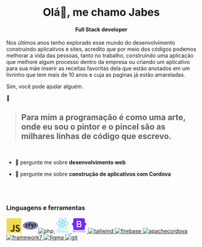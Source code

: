 
<h1 align="center">Olá👋, me chamo Jabes</h1>
<h4 align="center">Full Stack developer</h4>

<p>    Nos últimos anos tenho explorado esse mundo do desenvolvimento construindo aplicativos e sites, acredito que por meio dos códigos podemos melhorar a vida das pessoas, tanto no trabalho, construindo uma aplicação que melhore algum processo dentro da empresa ou criando um aplicativo para sua mãe inserir as receitas favoritas dela que estão anotados em um livrinho que tem mais de 10 anos e cuja as paginas já estão amareladas.</p>

<p>Sim, você pode ajudar alguém.</p>


:bookmark_tabs:
> <h2>Para mim a programação é como uma arte, onde eu sou o pintor e o pincel são as milhares linhas de código que escrevo.</h2>
<br>
          
- 💬 pergunte me sobre **desenvolvimento web**
- 💬 pergunte me sobre **construção de aplicativos com Cordova**

  <br><br>

<!--- devicon ---!>
<link rel="stylesheet" type='text/css' href="https://cdn.jsdelivr.net/gh/devicons/devicon@latest/devicon.min.css" />
          

<h3 align="left">Linguagens e ferramentas</h3>
<p align="left">
  <a href="https://developer.mozilla.org/en-US/docs/Web/JavaScript" target="_blank" rel="noreferrer"> <img src="https://raw.githubusercontent.com/devicons/devicon/master/icons/javascript/javascript-original.svg" alt="javascript" width="40" height="40"/></a>
  <a href="https://www.php.net" target="_blank" rel="noreferrer"> <img src="https://raw.githubusercontent.com/devicons/devicon/master/icons/php/php-original.svg" alt="php" width="40" height="40"/></a><img src="https://cdn.jsdelivr.net/gh/devicons/devicon@latest/icons/codeigniter/codeigniter-plain.svg" alt="php" width="40" height="40"/></a><a href="https://reactjs.org/" target="_blank" rel="noreferrer"> <img src="https://raw.githubusercontent.com/devicons/devicon/master/icons/react/react-original-wordmark.svg" alt="react" width="40" height="40"/> </a> 
  <a href="https://getbootstrap.com" target="_blank" rel="noreferrer"> <img src="https://raw.githubusercontent.com/devicons/devicon/master/icons/bootstrap/bootstrap-plain-wordmark.svg" alt="bootstrap" width="40" height="40"/> </a>
  <a href="https://tailwindcss.com/" target="_blank" rel="noreferrer"> <img src="https://www.vectorlogo.zone/logos/tailwindcss/tailwindcss-icon.svg" alt="tailwind" width="40" height="40"/> </a>
  <a href="https://firebase.google.com/" target="_blank" rel="noreferrer"> <img src="https://www.vectorlogo.zone/logos/firebase/firebase-icon.svg" alt="firebase" width="40" height="40"/> </a><a href="https://cordova.apache.org/" target="_blank" rel="noreferrer"> <img src="https://www.vectorlogo.zone/logos/apache_cordova/apache_cordova-icon.svg" alt="apachecordova" width="40" height="40"/> </a> 
   <a href="https://framework7.io/" target="_blank" rel="noreferrer"> <img src="https://encrypted-tbn0.gstatic.com/images?q=tbn:ANd9GcTbr_Yul2rgwR60Mx7Df2e8qWtN2o5cR3EY3FurmvPaC3accAPCtdKQDmAqwLgydHgVyEo&usqp=CAU" alt="framework7" width="40" height="40"/></a><a href="https://www.figma.com/" target="_blank" rel="noreferrer"> <img src="https://www.vectorlogo.zone/logos/figma/figma-icon.svg" alt="figma" width="40" height="40"/> </a><a href="https://git-scm.com/" target="_blank" rel="noreferrer"> <img src="https://www.vectorlogo.zone/logos/git-scm/git-scm-icon.svg" alt="git" width="40" height="40"/></a>  
</p>




